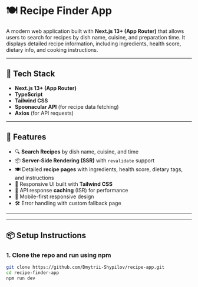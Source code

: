 # 🍽️ Recipe Finder App

A modern web application built with **Next.js 13+ (App Router)** that allows users to search for recipes by dish name, cuisine, and preparation time. It displays detailed recipe information, including ingredients, health score, dietary info, and cooking instructions.

---

## 🔧 Tech Stack

- **Next.js 13+ (App Router)**
- **TypeScript**
- **Tailwind CSS**
- **Spoonacular API** (for recipe data fetching)
- **Axios** (for API requests)

---

## 🚀 Features

- 🔍 **Search Recipes** by dish name, cuisine, and time
- 📦 **Server-Side Rendering (SSR)** with `revalidate` support
- 🍽️ Detailed **recipe pages** with ingredients, health score, dietary tags, and instructions
- 🧪 Responsive UI built with **Tailwind CSS**
- 💾 API response **caching** (ISR) for performance
- 📱 Mobile-first responsive design
- 🛠️ Error handling with custom fallback page

---


---

## 📦 Setup Instructions

### 1. Clone the repo and run using npm

```bash
git clone https://github.com/Dmytrii-Shypilov/recipe-app.git
cd recipe-finder-app
npm run dev



